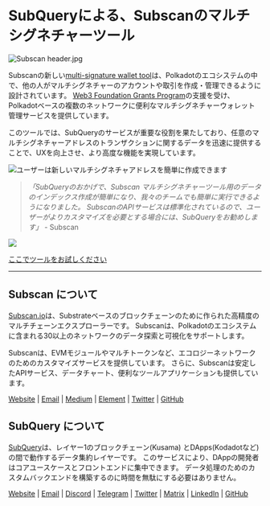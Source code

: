 # SubQueryによる、Subscanのマルチシグネチャーツール

![Subscan header.jpg](https://cdn-images-1.medium.com/max/1600/1*Xs3mJrvClJq3qBzWU48fjg.jpeg)

Subscanの新しい[multi-signature wallet tool](https://medium.com/r/?url=https%3A%2F%2Fmultisig.subscan.io%2F)は、Polkadotのエコシステムの中で、他の人がマルチシグネチャーのアカウントや取引を作成・管理できるように設計されています。 [Web3 Foundation Grants Program](https://github.com/w3f/Grants-Program/blob/master/applications/multisignature_management_tool.md)の支援を受け、Polkadotベースの複数のネットワークに便利なマルチシグネチャーウォレット管理サービスを提供しています。

このツールでは、SubQueryのサービスが重要な役割を果たしており、任意のマルチシグネチャーアドレスのトランザクションに関するデータを迅速に提供することで、UXを向上させ、より高度な機能を実現しています。

![ユーザーは新しいマルチシグネチャアドレスを簡単に作成できます](https://cdn-images-1.medium.com/max/1600/1*e4AALzw8xzERhzBJgPUktQ.png)

> *「SubQueryのおかげで、Subscan マルチシグネチャーツール用のデータのインデックス作成が簡単になり、我々のチームでも簡単に実行できるようになりました。 SubscanのAPIサービスは標準化されているので、ユーザーがよりカスタマイズを必要とする場合には、SubQueryをお勧めします」* - Subscan

![](https://cdn-images-1.medium.com/max/1600/1*Hy-1IxJ3ZNQX7qC38H19Bg.png)

[ここでツールをお試しください](https://medium.com/r/?url=httpsAmultisig.subscan.io)

---

## Subscan について

[Subscan.io](https://www.subscan.io/)は、Substrateベースのブロックチェーンのために作られた高精度のマルチチェーンエクスプローラーです。 Subscanは、Polkadotのエコシステムに含まれる30以上のネットワークのデータ探索と可視化をサポートします。

Subscanは、EVMモジュールやマルチトークンなど、エコロジーネットワークのためのカスタマイズサービスを提供しています。 さらに、Subscanは安定したAPIサービス、データチャート、便利なツールアプリケーションも提供しています。

[Website](https://www.subscan.io/) | [Email](mailto:hello@subscan.io) | [Medium](https://medium.com/subscan) | [Element](https://riot.im/app/#/room/!uaYUrKBueiKUurHliJ:matrix.org) | [Twitter](https://twitter.com/subscan_io/) | [GitHub](https://github.com/itering/subscan-essentials)

## SubQuery について

[SubQuery](https://subquery.network/)は、レイヤー1のブロックチェーン(Kusama) とDApps(Kodadotなど) の間で動作するデータ集約レイヤーです。 このサービスにより、DAppの開発者はコアユースケースとフロントエンドに集中できます。 データ処理のためのカスタムバックエンドを構築するのに時間を無駄にする必要はありません。

[Website](https://subquery.network/) | [Email](mailto:hello@subquery.network) | [Discord](https://discord.com/invite/78zg8aBSMG) | [Telegram](https://t.me/subquerynetwork) | [Twitter](https://twitter.com/subquerynetwork) | [Matrix](https://matrix.to/#/#subquery:matrix.org) | [LinkedIn](https://www.linkedin.com/company/subquery) | [GitHub](https://github.com/subquery)
